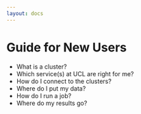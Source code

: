 ```yaml
---
layout: docs
---
```


# Guide for New Users

 - What is a cluster?
 - Which service(s) at UCL are right for me?
 - How do I connect to the clusters?
 - Where do I put my data?
 - How do I run a job?
 - Where do my results go?